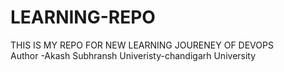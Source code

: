 # LEARNING-REPO
THIS IS MY REPO FOR NEW LEARNING JOURENEY  OF  DEVOPS 
<br>
Author -Akash Subhransh
Univeristy-chandigarh University
